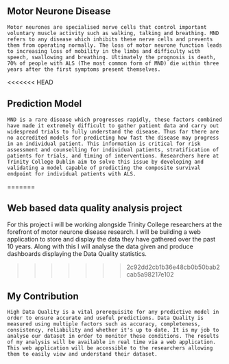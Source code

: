 ## Motor Neurone Disease
	Motor neurones are specialised nerve cells that control important voluntary muscle activity such as walking, talking and breathing. MND refers to any disease which inhibits these nerve cells and prevents them from operating normally. The loss of motor neurone function leads to increasing loss of mobility in the limbs and difficulty with speech, swallowing and breathing. Ultimately the prognosis is death, 70% of people with ALS (The most common form of MND) die within three years after the first symptoms present themselves.

<<<<<<< HEAD
## Prediction Model
	MND is a rare disease which progresses rapidly, these factors combined have made it extremely difficult to gather patient data and carry out widespread trials to fully understand the disease. Thus far there are no accredited models for predicting how fast the disease may progress in an individual patient. This information is critical for risk assessment and counselling for individual patients, stratification of patients for trials, and timing of interventions. Researchers here at Trinity College Dublin aim to solve this issue by developing and validating a model capable of predicting the composite survival endpoint for individual patients with ALS. 
=======
## Web based data quality analysis project

For this project i will be working alongside Trinity College researchers at the forefront of motor neurone disease research. I will be building a web application to store and display the data they have gathered over the past 10 years. Along with this I will analyse the data given and produce dashboards displaying the Data Quality statistics.


>>>>>>> 2c92dd2cb1b36e48cb0b50bab2cab5a98217e102

## My Contribution
	High Data Quality is a vital prerequisite for any predictive model in order to ensure accurate and useful predictions. Data Quality is measured using multiple factors such as accuracy, completeness, consistency, reliability and whether it's up to date. It is my job to analyse our dataset in order to monitor these conditions. The results of my analysis will be available in real time via a web application. This web application will be accessible to the researchers allowing them to easily view and understand their dataset.


